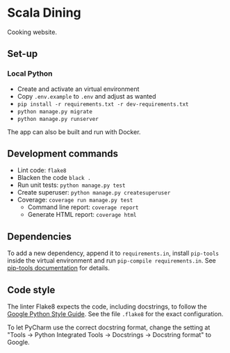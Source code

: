# Scala Dining

Cooking website.

## Set-up

### Local Python

- Create and activate an virtual environment
- Copy `.env.example` to `.env` and adjust as wanted
- `pip install -r requirements.txt -r dev-requirements.txt`
- `python manage.py migrate`
- `python manage.py runserver`

The app can also be built and run with Docker.

## Development commands

* Lint code: `flake8`
* Blacken the code `black .`
* Run unit tests: `python manage.py test`
* Create superuser: `python manage.py createsuperuser`
* Coverage: `coverage run manage.py test`
  * Command line report: `coverage report`
  * Generate HTML report: `coverage html`


## Dependencies

To add a new dependency, append it to `requirements.in`, install `pip-tools`
inside the virtual environment
and run `pip-compile requirements.in`.
See [pip-tools documentation](https://github.com/jazzband/pip-tools)
for details.

## Code style

The linter Flake8 expects the code, including docstrings, to follow the
[Google Python Style Guide](https://google.github.io/styleguide/pyguide.html).
See the file `.flake8` for the exact configuration.

To let PyCharm use the correct docstring format, change the setting at
"Tools -> Python Integrated Tools -> Docstrings -> Docstring format" to Google.
